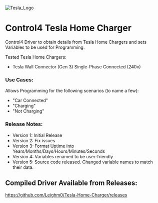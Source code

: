 ![Tesla_Logo](https://user-images.githubusercontent.com/69341431/191398693-86163dc7-13f6-41a9-a81b-7e1df958d90c.png)

# Control4 Tesla Home Charger

Control4 Driver to obtain details from Tesla Home Chargers and sets Variables to be used for Programming.

Tested Tesla Home Chargers:
- Tesla Wall Connector (Gen 3) Single-Phase Connected (240v)

### Use Cases:

Allows Programming for the following scenarios (to name a few):
- "Car Connected"
- "Charging"
- "Not Charging"

### Release Notes:

- Version 1: Initial Release
- Version 2: Fix issues
- Version 3: Format Uptime into Years/Months/Days/Hours/Minutes/Seconds
- Version 4: Variables renamed to be user-friendly
- Version 5: Source code released. Changed variable names to match their data.

## Compiled Driver Available from Releases:
https://github.com/Leighm0/Tesla-Home-Charger/releases
